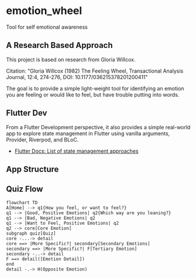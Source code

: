 # emotion_wheel

Tool for self emotional awareness

## A Research Based Approach

This project is based on research from Gloria Willcox.

Citation: "Gloria Willcox (1982) The Feeling Wheel, Transactional Analysis Journal, 12:4, 274-276,
DOI: 10.1177/036215378201200411"

The goal is to provide a simple light-weight tool for identifying an emotion you are feeling or
would like to feel, but have trouble putting into words.

## Flutter Dev

From a Flutter Development perspective, it also provides a simple real-world app to
explore state management in Flutter using vanilla arguments, Provider, Riverpod, and BLoC.

- [Flutter Docs: List of state management approaches](https://docs.flutter.dev/development/data-and-backend/state-mgmt/options)

App Structure
---
Quiz Flow
---

```mermaid
flowchart TD
A[Home] --> q1{How you feel, or want to feel?}
q1 --> |Good, Positive Emotions| q2{Which way are you leaning?}
q1 --> |Bad, Negative Emotions| q2
q1 --> |Want to Feel, Positive Emotions| q2
q2 --> core[Core Emotion]
subgraph quiz[Quiz]
core -...-> detail
core ==> |More Specific?| secondary[Secondary Emotions]
secondary ==> |More Specific?| F[Tertiary Emotion]
secondary -..-> detail
F ==> detail([Emotion Detail])
end
detail -.-> H(Opposite Emotion)

```


